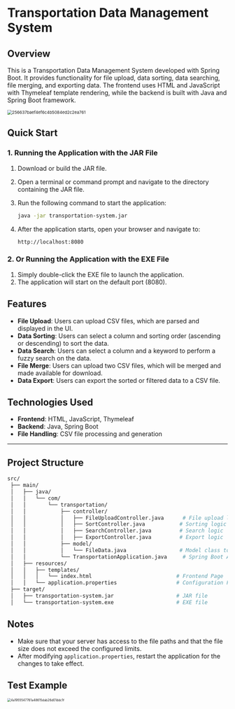# Transportation Data Management System

## Overview

This is a Transportation Data Management System developed with Spring Boot. It provides functionality for file upload, data sorting, data searching, file merging, and exporting data. The frontend uses HTML and JavaScript with Thymeleaf template rendering, while the backend is built with Java and Spring Boot framework.

<img src="E:\Data\data_wechat\WeChat Files\wxid_0yamj89eqya622\FileStorage\Temp\256637baef4ef6c4b5084ed2c2ea761.png" alt="256637baef4ef6c4b5084ed2c2ea761" style="zoom:67%;" />



## Quick Start

### 1. Running the Application with the JAR File

1. Download or build the JAR file.

2. Open a terminal or command prompt and navigate to the directory containing the JAR file.

3. Run the following command to start the application:

   ```bash
   java -jar transportation-system.jar
   ```

4. After the application starts, open your browser and navigate to:

   ```arduino
   http://localhost:8080
   ```

### 2. Or Running the Application with the EXE File

1. Simply double-click the EXE file to launch the application.
2. The application will start on the default port (8080).



## Features

- **File Upload**: Users can upload CSV files, which are parsed and displayed in the UI.
- **Data Sorting**: Users can select a column and sorting order (ascending or descending) to sort the data.
- **Data Search**: Users can select a column and a keyword to perform a fuzzy search on the data.
- **File Merge**: Users can upload two CSV files, which will be merged and made available for download.
- **Data Export**: Users can export the sorted or filtered data to a CSV file.



## Technologies Used

- **Frontend**: HTML, JavaScript, Thymeleaf
- **Backend**: Java, Spring Boot
- **File Handling**: CSV file processing and generation

------



## Project Structure

```bash
src/
 ├── main/
 │   ├── java/
 │   │   └── com/
 │   │       └── transportation/
 │   │           ├── controller/
 │   │           │   ├── FileUploadController.java      # File upload logic
 │   │           │   ├── SortController.java           # Sorting logic
 │   │           │   ├── SearchController.java         # Search logic
 │   │           │   ├── ExportController.java         # Export logic
 │   │           ├── model/
 │   │           │   └── FileData.java                 # Model class to store file data
 │   │           └── TransportationApplication.java     # Spring Boot Application class
 │   ├── resources/
 │   │   ├── templates/
 │   │   │   └── index.html                           # Frontend Page
 │   │   └── application.properties                   # Configuration File
 ├── target/
 │   ├── transportation-system.jar                    # JAR file
 │   └── transportation-system.exe                    # EXE file
```



## Notes

- Make sure that your server has access to the file paths and that the file size does not exceed the configured limits.
- After modifying `application.properties`, restart the application for the changes to take effect.



## Test Example

<img src="E:\Data\data_wechat\WeChat Files\wxid_0yamj89eqya622\FileStorage\Temp\4a1955547761a48615dab26d01ddc1f.png" alt="4a1955547761a48615dab26d01ddc1f" style="zoom:50%;" />
